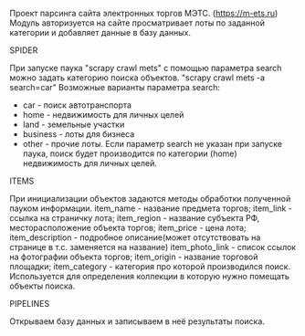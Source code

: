 ﻿Проект парсинга сайта электронных торгов МЭТС. (https://m-ets.ru)
Модуль авторизуется на сайте просматривает лоты по заданной категории и добавляет данные в базу данных.

SPIDER

При запуске паука "scrapy crawl mets" с помощью параметра search можно задать категорию поиска объектов. "scrapy crawl mets -a search=car"
Возможные варианты параметра search:
- car - поиск автотранспорта
- home - недвижимость для личных целей
- land - земельные участки
- business - лоты для бизнеса
- other - прочие лоты.
Если параметр search не указан при запуске паука, поиск будет производится по категории (home) недвижимость для личных целей.

ITEMS

При инициализации объектов задаются методы обработки полученной пауком информации.
item_name - название предмета торгов;
item_link - ссылка на страничку лота;
item_region - название субъекта РФ, месторасположение объекта торгов;
item_price - цена лота;
item_description - подробное описание(может отсутствовать на странице в т.с. заменяется на название)
item_photo_link - список ссылок на фотографии объекта торгов;
item_origin - название торговой площадки;
item_category - категория про которой производился поиск. Используется для определения коллекции в которую нужно помещать объекты поиска.

PIPELINES

Открываем базу данных и записываем в неё результаты поиска. 
